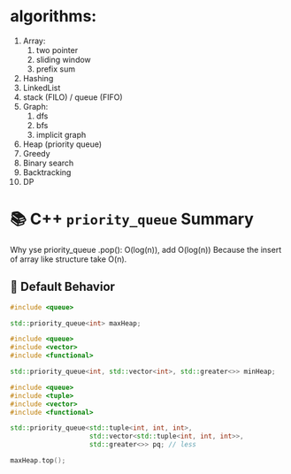 # algorithms:
1. Array:
    1. two pointer
    2. sliding window
    3. prefix sum
2. Hashing
3. LinkedList
4. stack (FILO) / queue (FIFO)
5. Graph:
    1. dfs
    2. bfs
    3. implicit graph
6. Heap (priority queue)
7. Greedy
8. Binary search
9. Backtracking
10. DP

# 📚 C++ `priority_queue` Summary

Why yse priority_queue .pop(): O(log(n)), add O(log(n))
Because the insert of array like structure take O(n).


## 🔹 Default Behavior

```cpp
#include <queue>

std::priority_queue<int> maxHeap;

#include <queue>
#include <vector>
#include <functional>

std::priority_queue<int, std::vector<int>, std::greater<>> minHeap;

#include <queue>
#include <tuple>
#include <vector>
#include <functional>

std::priority_queue<std::tuple<int, int, int>, 
                    std::vector<std::tuple<int, int, int>>, 
                    std::greater<>> pq; // less

maxHeap.top();

